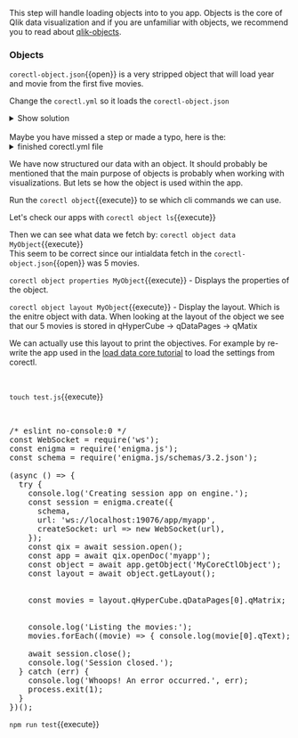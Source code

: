 This step will handle loading objects into to you app. Objects is the core of Qlik data visualization and if you are unfamiliar with objects, we recommend you to read about [qlik-objects](http://help.qlik.com/en-US/sense-developer/June2019/SubSystems/Platform/Content/Sense_PlatformOverview/Concepts/GenericObject.htm).

### Objects

`corectl-object.json`{{open}} is a very stripped object that will load year and movie from the first five movies.

Change the `corectl.yml` so it loads the `corectl-object.json` 



<details> <summary>Show solution</summary>
<p> 
<pre class="file" data-filename="corectl.yml" data-target="append">
objects:
  - ./corectl-object.json # Path to objects that should be created from a json file. Accepts wildcards.
</pre>
</p>
</details>  
<br>
Maybe you have missed a step or made a typo, here is the:
<details> <summary>finished corectl.yml file</summary>
<p> 
<pre class="file" data-filename="corectl.yml" data-target="replace">
engine: localhost:19076 # URL and port to running Qlik Associative Engine instance
app: myapp  # App name that the tool should open a session against.
script: testscript.qvs # Path to a script that should be set in the app
connections: # Connections that should be created in the app
  testdata: # Name of the connection
      connectionstring: /data # Connectionstring (qConnectionString) of the connection. For a folder connector this is an absolute or relative path inside of the engine docker container.
      type: folder # Type of connection
objects:
  - ./corectl-object.json # Path to objects that should be created from a json file. Accepts wildcards.
</pre>
</p>
</details>  

We have now structured our data with an object. It should probably be mentioned that the main purpose of objects is probably when working with visualizations. But lets se how the object is used within the app.
<br>

Run the `corectl object`{{execute}} to se which cli commands we can use.
<br>

Let's check our apps with `corectl object ls`{{execute}}
<br>

Then we can see what data we fetch by:
`corectl object data MyObject`{{execute}}
<br>
This seem to be correct since our intialdata fetch in the `corectl-object.json`{{open}} was 5 movies.

`corectl object properties MyObject`{{execute}} - Displays the properties of the object.
<br>

`corectl object layout MyObject`{{execute}} - Display the layout. Which is the enitre object with data. When looking at the layout of the object we see that our 5 movies is stored in qHyperCube -> qDataPages -> qMatix



We can actually use this layout to print the objectives. For example by re-write the app used in the [load data core tutorial](https://github.com/qlik-oss/core-get-started/blob/master/src/hello-data/hello-data.js) to load the settings from corectl.

<br>

`touch test.js`{{execute}}

<br>

<pre class="file" data-filename="test.js" data-target="replace">
/* eslint no-console:0 */
const WebSocket = require('ws');
const enigma = require('enigma.js');
const schema = require('enigma.js/schemas/3.2.json');

(async () => {
  try {
    console.log('Creating session app on engine.');
    const session = enigma.create({
      schema,
      url: 'ws://localhost:19076/app/myapp',
      createSocket: url => new WebSocket(url),
    });
    const qix = await session.open();
    const app = await qix.openDoc('myapp');
    const object = await app.getObject('MyCoreCtlObject');
    const layout = await object.getLayout();


    const movies = layout.qHyperCube.qDataPages[0].qMatrix;


    console.log('Listing the movies:');
    movies.forEach((movie) => { console.log(movie[0].qText); });

    await session.close();
    console.log('Session closed.');
  } catch (err) {
    console.log('Whoops! An error occurred.', err);
    process.exit(1);
  }
})();
</pre>


`npm run test`{{execute}}
</details>  